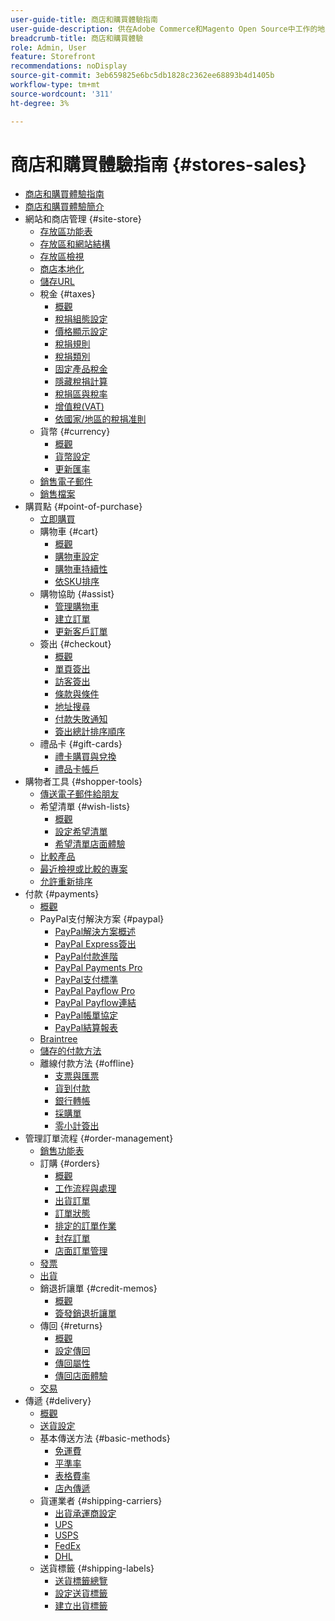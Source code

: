 ```yaml
---
user-guide-title: 商店和購買體驗指南
user-guide-description: 供在Adobe Commerce和Magento Open Source中工作的地點管理員、客戶服務代理及銷售經理使用的完整資訊。
breadcrumb-title: 商店和購買體驗
role: Admin, User
feature: Storefront
recommendations: noDisplay
source-git-commit: 3eb659825e6bc5db1828c2362ee68893b4d1405b
workflow-type: tm+mt
source-wordcount: '311'
ht-degree: 3%

---
```



# 商店和購買體驗指南 {#stores-sales}

+ [商店和購買體驗指南](guide-overview.md)
+ [商店和購買體驗簡介](introduction.md)
+ 網站和商店管理 {#site-store}
   + [存放區功能表](stores-menu.md)
   + [存放區和網站結構](stores.md)
   + [存放區檢視](store-views.md)
   + [商店本地化](store-localize.md)
   + [儲存URL](store-urls.md)
   + 稅金 {#taxes}
      + [概觀](taxes.md)
      + [稅捐組態設定](tax-settings-general.md)
      + [價格顯示設定](display-settings.md)
      + [稅捐規則](tax-rules.md)
      + [稅捐類別](tax-class.md)
      + [固定產品稅金](fixed-product-tax.md)
      + [隱藏稅捐計算](hidden-tax-calculation.md)
      + [稅捐區與稅率](tax-zones-rates.md)
      + [增值稅(VAT)](vat.md)
      + [依國家/地區的稅捐准則](international-tax-guidelines.md)
   + 貨幣 {#currency}
      + [概觀](currency.md)
      + [貨幣設定](currency-configuration.md)
      + [更新匯率](currency-update.md)
   + [銷售電子郵件](sales-email.md)
   + [銷售檔案](sales-documents.md)
+ 購買點 {#point-of-purchase}
   + [立即購買](checkout-instant-purchase.md)
   + 購物車 {#cart}
      + [概觀](cart.md)
      + [購物車設定](cart-configuration.md)
      + [購物車持續性](cart-persistent.md)
      + [依SKU排序](order-by-sku.md)
   + 購物協助 {#assist}
      + [管理購物車](shopping-assisted-cart-manage.md)
      + [建立訂單](customer-account-create-order.md)
      + [更新客戶訂單](order-update.md)
   + 簽出 {#checkout}
      + [概觀](checkout-process.md)
      + [單頁簽出](checkout-one-page.md)
      + [訪客簽出](checkout-guest.md)
      + [條款與條件](terms-and-conditions.md)
      + [地址搜尋](checkout-address-search.md)
      + [付款失敗通知](checkout-payment-failed-emails.md)
      + [簽出總計排序順序](checkout-totals-sort-order.md)
   + 禮品卡 {#gift-cards}
      + [禮卡購買與兌換](product-gift-card-workflow.md)
      + [禮品卡帳戶](product-gift-card-accounts.md)
+ 購物者工具 {#shopper-tools}
   + [傳送電子郵件給朋友](email-a-friend.md)
   + 希望清單 {#wish-lists}
      + [概觀](wishlists.md)
      + [設定希望清單](wishlist-configuration.md)
      + [希望清單店面體驗](wishlist-storefront.md)
   + [比較產品](product-compare.md)
   + [最近檢視或比較的專案](products-viewed-compared.md)
   + [允許重新排序](reorders-allow.md)
+ 付款 {#payments}
   + [概觀](payments.md)
   + PayPal支付解決方案 {#paypal}
      + [PayPal解決方案概述](paypal.md)
      + [PayPal Express簽出](paypal-express-checkout.md)
      + [PayPal付款進階](paypal-payments-advanced.md)
      + [PayPal Payments Pro](paypal-payments-pro.md)
      + [PayPal支付標準](paypal-payments-standard.md)
      + [PayPal Payflow Pro](paypal-payflow-pro.md)
      + [PayPal Payflow連結](paypal-payflow-link.md)
      + [PayPal帳單協定](paypal-billing-agreements.md)
      + [PayPal結算報表](paypal-settlement-reports.md)
   + [Braintree](braintree.md)
   + [儲存的付款方法](stored-payment-methods.md)
   + 離線付款方法 {#offline}
      + [支票與匯票](check-money-order.md)
      + [貨到付款](cash-on-delivery.md)
      + [銀行轉帳](bank-transfer.md)
      + [採購單](purchase-order.md)
      + [零小計簽出](zero-subtotal-checkout.md)
+ 管理訂單流程 {#order-management}
   + [銷售功能表](sales-menu.md)
   + 訂購 {#orders}
      + [概觀](orders.md)
      + [工作流程與處理](order-processing.md)
      + [出貨訂單](order-ship.md)
      + [訂單狀態](order-status.md)
      + [排定的訂單作業](order-scheduled-operations.md)
      + [封存訂單](order-archive.md)
      + [店面訂單管理](orders-storefront.md)
   + [發票](invoices.md)
   + [出貨](shipments.md)
   + 銷退折讓單 {#credit-memos}
      + [概觀](credit-memos.md)
      + [簽發銷退折讓單](credit-memo-create.md)
   + 傳回 {#returns}
      + [概觀](returns.md)
      + [設定傳回](rma-configure.md)
      + [傳回屬性](attributes-returns.md)
      + [傳回店面體驗](rma-customer-experience.md)
   + [交易](transactions.md)
+ 傳遞 {#delivery}
   + [概觀](delivery.md)
   + [送貨設定](shipping-settings.md)
   + 基本傳送方法 {#basic-methods}
      + [免運費](shipping-free.md)
      + [平準率](shipping-flat-rate.md)
      + [表格費率](shipping-table-rate.md)
      + [店內傳遞](shipping-in-store-delivery.md)
   + 貨運業者 {#shipping-carriers}
      + [出貨承運商設定](carriers.md)
      + [UPS](ups.md)
      + [USPS](usps.md)
      + [FedEx](fedex.md)
      + [DHL](dhl.md)
   + 送貨標籤 {#shipping-labels}
      + [送貨標籤總覽](shipping-labels.md)
      + [設定送貨標籤](shipping-label-configure.md)
      + [建立出貨標籤](shipping-label-create.md)
